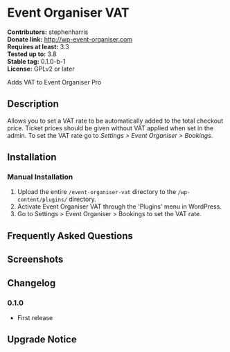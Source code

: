 # Event Organiser VAT #
**Contributors:** stephenharris  
**Donate link:** http://wp-event-organiser.com  
**Requires at least:** 3.3  
**Tested up to:** 3.8  
**Stable tag:** 0.1.0-b-1  
**License:** GPLv2 or later  

Adds VAT to Event Organiser Pro

## Description ##

Allows you to set a VAT rate to be automatically added to the total checkout price. Ticket prices should be given without VAT applied when set in the admin.
To set the VAT rate go to *Settings > Event Organiser > Bookings*.

## Installation ##

### Manual Installation ###

1. Upload the entire `/event-organiser-vat` directory to the `/wp-content/plugins/` directory.
2. Activate Event Organiser VAT through the 'Plugins' menu in WordPress.
3. Go to Settings > Event Organiser > Bookings to set the VAT rate.

## Frequently Asked Questions ##


## Screenshots ##


## Changelog ##

### 0.1.0 ###
* First release

## Upgrade Notice ##
